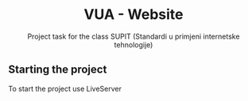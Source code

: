 <h1 align="center">VUA - Website</h1>
<p align="center">Project task for the class SUPIT (Standardi u primjeni internetske tehnologije)</p>

## Starting the project
To start the project use LiveServer
